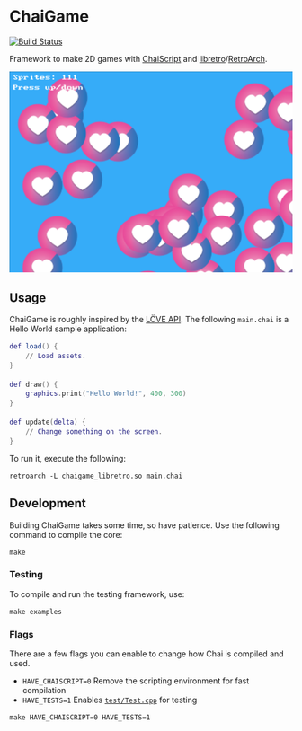 # ChaiGame

[![Build Status](https://travis-ci.org/RobLoach/ChaiGame.svg?branch=master)](https://travis-ci.org/RobLoach/ChaiGame)

Framework to make 2D games with [ChaiScript](http://chaiscript.com/) and [libretro](https://www.libretro.com)/[RetroArch](http://retroarch.com).

![ChaiGame Benchmark Screenshot](examples/benchmark/screenshot.png)

## Usage

ChaiGame is roughly inspired by the [LÖVE API](https://love2d.org/wiki/Main_Page). The following `main.chai` is a Hello World sample application:

``` lua
def load() {
	// Load assets.
}

def draw() {
    graphics.print("Hello World!", 400, 300)
}

def update(delta) {
	// Change something on the screen.
}
```

To run it, execute the following:

```
retroarch -L chaigame_libretro.so main.chai
```

## Development

Building ChaiGame takes some time, so have patience. Use the following command to compile the core:

```
make
```

### Testing

To compile and run the testing framework, use:

```
make examples
```

### Flags

There are a few flags you can enable to change how Chai is compiled and used.

- `HAVE_CHAISCRIPT=0` Remove the scripting environment for fast compilation
- `HAVE_TESTS=1` Enables [`test/Test.cpp`](Test.cpp) for testing

```
make HAVE_CHAISCRIPT=0 HAVE_TESTS=1
```

